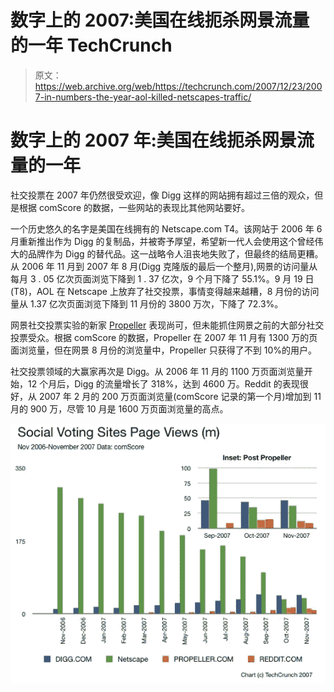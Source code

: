# 数字上的 2007:美国在线扼杀网景流量的一年 TechCrunch

> 原文：<https://web.archive.org/web/https://techcrunch.com/2007/12/23/2007-in-numbers-the-year-aol-killed-netscapes-traffic/>

# 数字上的 2007 年:美国在线扼杀网景流量的一年

社交投票在 2007 年仍然很受欢迎，像 Digg 这样的网站拥有超过三倍的观众，但是根据 comScore 的数据，一些网站的表现比其他网站要好。

一个历史悠久的名字是美国在线拥有的 Netscape.com T4。该网站于 2006 年 6 月重新推出作为 Digg 的复制品，并被寄予厚望，希望新一代人会使用这个曾经伟大的品牌作为 Digg 的替代品。这一战略令人沮丧地失败了，但最终的结局更糟。从 2006 年 11 月到 2007 年 8 月(Digg 克隆版的最后一个整月),网景的访问量从每月 3 . 05 亿次页面浏览下降到 1 . 37 亿次，9 个月下降了 55.1%。9 月 19 日(T8)，AOL 在 Netscape 上放弃了社交投票，事情变得越来越糟，8 月份的访问量从 1.37 亿次页面浏览下降到 11 月份的 3800 万次，下降了 72.3%。

网景社交投票实验的新家 [Propeller](https://web.archive.org/web/20221006212844/http://www.propeller.com/) 表现尚可，但未能抓住网景之前的大部分社交投票受众。根据 comScore 的数据，Propeller 在 2007 年 11 月有 1300 万的页面浏览量，但在网景 8 月份的浏览量中，Propeller 只获得了不到 10%的用户。

社交投票领域的大赢家再次是 Digg。从 2006 年 11 月的 1100 万页面浏览量开始，12 个月后，Digg 的流量增长了 318%，达到 4600 万。Reddit 的表现很好，从 2007 年 2 月的 200 万页面浏览量(comScore 记录的第一个月)增加到 11 月的 900 万，尽管 10 月是 1600 万页面浏览量的高点。

![social1.jpg](img/1e95b8a86bbf4dcf6fed380d93f72632.png)